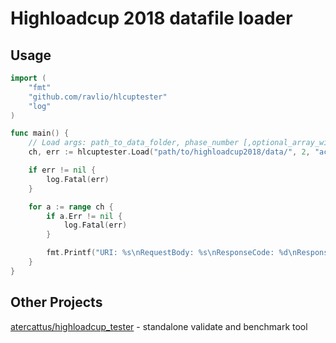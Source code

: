 
Highloadcup 2018 datafile loader
================================

Usage
-----

```go
import (
	"fmt"
	"github.com/ravlio/hlcuptester"
	"log"
)

func main() {
    // Load args: path_to_data_folder, phase_number [,optional_array_with_allowed_uri_filters])
	ch, err := hlcuptester.Load("path/to/highloadcup2018/data/", 2, "accounts/new")

	if err != nil {
		log.Fatal(err)
	}

	for a := range ch {
		if a.Err != nil {
			log.Fatal(err)
		}

		fmt.Printf("URI: %s\nRequestBody: %s\nResponseCode: %d\nResponseBody:%s\n\n", a.URI, a.RequestBody, a.ResponseCode, a.ResponseBody)
	}
}
```

Other Projects
--------------
[atercattus/highloadcup_tester](https://github.com/atercattus/highloadcup_tester) - standalone validate and benchmark tool
